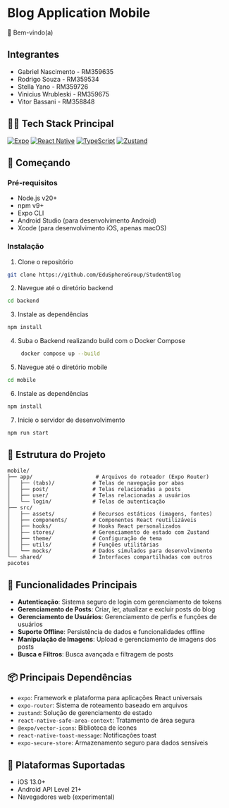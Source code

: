 # Blog Application Mobile
👋 Bem-vindo(a)

## Integrantes

- Gabriel Nascimento - RM359635
- Rodrigo Souza - RM359534
- Stella Yano - RM359726
- Vinicius Wrubleski - RM359675
- Vitor Bassani - RM358848

## 🧑‍💻 Tech Stack Principal

[![Expo](https://img.shields.io/badge/Expo-53.0.9-black?style=for-the-badge&logo=expo&logoColor=white)](https://expo.dev/)
[![React Native](https://img.shields.io/badge/React_Native-0.79.2-%2361DAFB?style=for-the-badge&logo=react&logoColor=white)](https://reactnative.dev/)
[![TypeScript](https://img.shields.io/badge/TypeScript-5.3-%233178C6?style=for-the-badge&logo=typescript&logoColor=white)](https://www.typescriptlang.org/)
[![Zustand](https://img.shields.io/badge/Zustand-5.0.3-%23d1d5db?style=for-the-badge&logo=zustand&logoColor=black)](https://zustand-demo.pmnd.rs/)

## 🚀 Começando

### Pré-requisitos
- Node.js v20+
- npm v9+
- Expo CLI
- Android Studio (para desenvolvimento Android)
- Xcode (para desenvolvimento iOS, apenas macOS)

### Instalação

1. Clone o repositório
```bash
git clone https://github.com/EduSphereGroup/StudentBlog
```

2. Navegue até o diretório backend
```bash
cd backend
```

3. Instale as dependências
```bash
npm install
```

4. Suba o Backend realizando build com o Docker Compose
    ```bash
     docker compose up --build
    ```

5. Navegue até o diretório mobile
```bash
cd mobile
```

6. Instale as dependências
```bash
npm install
```

7. Inicie o servidor de desenvolvimento
```bash
npm run start
```

## 📁 Estrutura do Projeto

```
mobile/
├── app/                    # Arquivos do roteador (Expo Router)
│   ├── (tabs)/            # Telas de navegação por abas
│   ├── post/              # Telas relacionadas a posts
│   ├── user/              # Telas relacionadas a usuários
│   └── login/             # Telas de autenticação
├── src/
│   ├── assets/            # Recursos estáticos (imagens, fontes)
│   ├── components/        # Componentes React reutilizáveis
│   ├── hooks/             # Hooks React personalizados
│   ├── stores/            # Gerenciamento de estado com Zustand
│   ├── theme/             # Configuração de tema
│   ├── utils/             # Funções utilitárias
│   └── mocks/             # Dados simulados para desenvolvimento
└── shared/                # Interfaces compartilhadas com outros pacotes
```

## 🔑 Funcionalidades Principais

- **Autenticação**: Sistema seguro de login com gerenciamento de tokens
- **Gerenciamento de Posts**: Criar, ler, atualizar e excluir posts do blog
- **Gerenciamento de Usuários**: Gerenciamento de perfis e funções de usuários
- **Suporte Offline**: Persistência de dados e funcionalidades offline
- **Manipulação de Imagens**: Upload e gerenciamento de imagens dos posts
- **Busca e Filtros**: Busca avançada e filtragem de posts

## 📦 Principais Dependências

- `expo`: Framework e plataforma para aplicações React universais
- `expo-router`: Sistema de roteamento baseado em arquivos
- `zustand`: Solução de gerenciamento de estado
- `react-native-safe-area-context`: Tratamento de área segura
- `@expo/vector-icons`: Biblioteca de ícones
- `react-native-toast-message`: Notificações toast
- `expo-secure-store`: Armazenamento seguro para dados sensíveis

## 📱 Plataformas Suportadas

- iOS 13.0+
- Android API Level 21+
- Navegadores web (experimental)